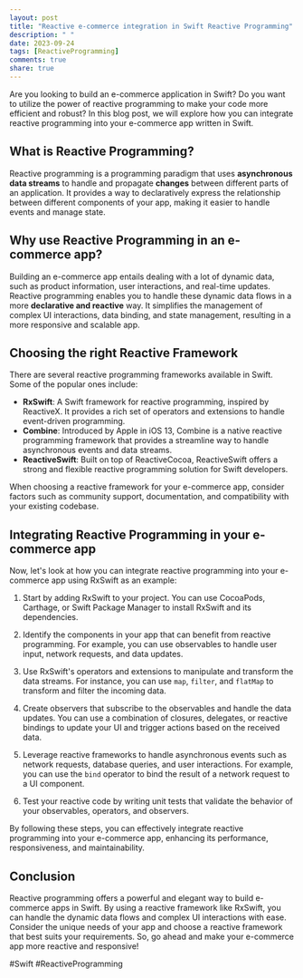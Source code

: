 ```yaml
---
layout: post
title: "Reactive e-commerce integration in Swift Reactive Programming"
description: " "
date: 2023-09-24
tags: [ReactiveProgramming]
comments: true
share: true
---
```


Are you looking to build an e-commerce application in Swift? Do you want to utilize the power of reactive programming to make your code more efficient and robust? In this blog post, we will explore how you can integrate reactive programming into your e-commerce app written in Swift.

## What is Reactive Programming?

Reactive programming is a programming paradigm that uses **asynchronous data streams** to handle and propagate **changes** between different parts of an application. It provides a way to declaratively express the relationship between different components of your app, making it easier to handle events and manage state.

## Why use Reactive Programming in an e-commerce app?

Building an e-commerce app entails dealing with a lot of dynamic data, such as product information, user interactions, and real-time updates. Reactive programming enables you to handle these dynamic data flows in a more **declarative and reactive** way. It simplifies the management of complex UI interactions, data binding, and state management, resulting in a more responsive and scalable app.

## Choosing the right Reactive Framework

There are several reactive programming frameworks available in Swift. Some of the popular ones include:

- **RxSwift**: A Swift framework for reactive programming, inspired by ReactiveX. It provides a rich set of operators and extensions to handle event-driven programming.
- **Combine**: Introduced by Apple in iOS 13, Combine is a native reactive programming framework that provides a streamline way to handle asynchronous events and data streams.
- **ReactiveSwift**: Built on top of ReactiveCocoa, ReactiveSwift offers a strong and flexible reactive programming solution for Swift developers.

When choosing a reactive framework for your e-commerce app, consider factors such as community support, documentation, and compatibility with your existing codebase.

## Integrating Reactive Programming in your e-commerce app

Now, let's look at how you can integrate reactive programming into your e-commerce app using RxSwift as an example:

1. Start by adding RxSwift to your project. You can use CocoaPods, Carthage, or Swift Package Manager to install RxSwift and its dependencies.

2. Identify the components in your app that can benefit from reactive programming. For example, you can use observables to handle user input, network requests, and data updates.

3. Use RxSwift's operators and extensions to manipulate and transform the data streams. For instance, you can use `map`, `filter`, and `flatMap` to transform and filter the incoming data.

4. Create observers that subscribe to the observables and handle the data updates. You can use a combination of closures, delegates, or reactive bindings to update your UI and trigger actions based on the received data.

5. Leverage reactive frameworks to handle asynchronous events such as network requests, database queries, and user interactions. For example, you can use the `bind` operator to bind the result of a network request to a UI component.

6. Test your reactive code by writing unit tests that validate the behavior of your observables, operators, and observers.

By following these steps, you can effectively integrate reactive programming into your e-commerce app, enhancing its performance, responsiveness, and maintainability.

## Conclusion

Reactive programming offers a powerful and elegant way to build e-commerce apps in Swift. By using a reactive framework like RxSwift, you can handle the dynamic data flows and complex UI interactions with ease. Consider the unique needs of your app and choose a reactive framework that best suits your requirements. So, go ahead and make your e-commerce app more reactive and responsive!

#Swift #ReactiveProgramming